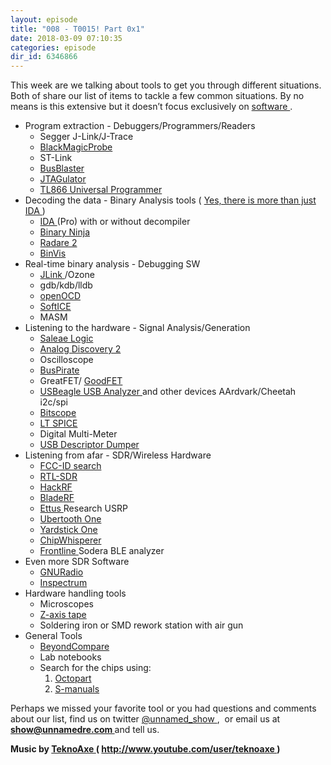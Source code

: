 ```yaml
---
layout: episode
title: "008 - T0015! Part 0x1"
date: 2018-03-09 07:10:35
categories: episode
dir_id: 6346866
---
```

<p>
 <span style="font-weight: 400;">
  This week are we talking about tools to get you through different situations. Both of share our list of items to tackle a few common situations. By no means is this extensive but it doesn’t focus exclusively on
 </span>
 <a href="https://github.com/wtsxDev/reverse-engineering">
  <span style="font-weight: 400;">
   software
  </span>
 </a>
 <span style="font-weight: 400;">
  .
 </span>
</p>
<ul>
 <li style="font-weight: 400;">
  <span style="font-weight: 400;">
   Program extraction - Debuggers/Programmers/Readers
  </span>
 </li>
 <li style="list-style: none; display: inline;">
  <ul>
   <li style="font-weight: 400;">
    <span style="font-weight: 400;">
     Segger J-Link/J-Trace
    </span>
   </li>
   <li style="font-weight: 400;">
    <a href="https://1bitsquared.com/products/black-magic-probe">
     <span style="font-weight: 400;">
      BlackMagicProbe
     </span>
    </a>
   </li>
   <li style="font-weight: 400;">
    <span style="font-weight: 400;">
     ST-Link
    </span>
   </li>
   <li style="font-weight: 400;">
    <a href="http://dangerousprototypes.com/docs/Bus_Blaster">
     <span style="font-weight: 400;">
      BusBlaster
     </span>
    </a>
   </li>
   <li style="font-weight: 400;">
    <a href="http://www.grandideastudio.com/jtagulator/">
     <span style="font-weight: 400;">
      JTAGulator
     </span>
    </a>
   </li>
   <li style="font-weight: 400;">
    <a href="http://autoelectric.cn/EN/TL866_main.html">
     <span style="font-weight: 400;">
      TL866 Universal Programmer
     </span>
    </a>
   </li>
  </ul>
 </li>
 <li style="font-weight: 400;">
  <span style="font-weight: 400;">
   Decoding the data - Binary Analysis tools (
  </span>
  <a href="https://reverseengineering.stackexchange.com/questions/1817/is-there-any-disassembler-to-rival-ida-pro">
   <span style="font-weight: 400;">
    Yes, there is more than just IDA
   </span>
  </a>
  <span style="font-weight: 400;">
   )
  </span>
 </li>
 <li style="list-style: none; display: inline;">
  <ul>
   <li style="font-weight: 400;">
    <a href="https://www.hex-rays.com/products/ida/index.shtml">
     <span style="font-weight: 400;">
      IDA
     </span>
    </a>
    <span style="font-weight: 400;">
     (Pro) with or without decompiler
    </span>
   </li>
   <li style="font-weight: 400;">
    <a href="https://binary.ninja/">
     <span style="font-weight: 400;">
      Binary Ninja
     </span>
    </a>
   </li>
   <li style="font-weight: 400;">
    <a href="http://www.radare.org/r/">
     <span style="font-weight: 400;">
      Radare 2
     </span>
    </a>
   </li>
   <li style="font-weight: 400;">
    <a href="http://binvis.io/#/">
     <span style="font-weight: 400;">
      BinVis
     </span>
    </a>
   </li>
  </ul>
 </li>
 <li style="font-weight: 400;">
  <span style="font-weight: 400;">
   Real-time binary analysis - Debugging SW
  </span>
 </li>
 <li style="list-style: none; display: inline;">
  <ul>
   <li style="font-weight: 400;">
    <a href="https://www.segger.com/">
     <span style="font-weight: 400;">
      JLink
     </span>
    </a>
    <span style="font-weight: 400;">
     /Ozone
    </span>
   </li>
   <li style="font-weight: 400;">
    <span style="font-weight: 400;">
     gdb/kdb/lldb
    </span>
   </li>
   <li style="font-weight: 400;">
    <a href="http://openocd.org/doc-release/html/Daemon-Configuration.html">
     <span style="font-weight: 400;">
      openOCD
     </span>
    </a>
   </li>
   <li style="font-weight: 400;">
    <a href="http://openocd.org/doc-release/html/Daemon-Configuration.html">
     <span style="font-weight: 400;">
      SoftICE
     </span>
    </a>
   </li>
   <li style="font-weight: 400;">
    <span style="font-weight: 400;">
     MASM
    </span>
   </li>
  </ul>
 </li>
 <li style="font-weight: 400;">
  <span style="font-weight: 400;">
   Listening to the hardware - Signal Analysis/Generation
  </span>
 </li>
 <li style="list-style: none; display: inline;">
  <ul>
   <li style="font-weight: 400;">
    <a href="https://www.saleae.com/">
     <span style="font-weight: 400;">
      Saleae Logic
     </span>
    </a>
   </li>
   <li style="font-weight: 400;">
    <a href="https://analogdiscovery.com/">
     <span style="font-weight: 400;">
      Analog Discovery 2
     </span>
    </a>
   </li>
   <li style="font-weight: 400;">
    <span style="font-weight: 400;">
     Oscilloscope
    </span>
   </li>
   <li style="font-weight: 400;">
    <a href="http://dangerousprototypes.com/docs/Bus_Pirate">
     <span style="font-weight: 400;">
      BusPirate
     </span>
    </a>
   </li>
   <li style="font-weight: 400;">
    <span style="font-weight: 400;">
     GreatFET/
    </span>
    <a href="http://goodfet.sourceforge.net/">
     <span style="font-weight: 400;">
      GoodFET
     </span>
    </a>
   </li>
   <li style="font-weight: 400;">
    <a href="https://www.totalphase.com/products/beagle-usb12/">
     <span style="font-weight: 400;">
      USBeagle USB Analyzer
     </span>
    </a>
    <span style="font-weight: 400;">
     and other devices AArdvark/Cheetah i2c/spi
    </span>
   </li>
   <li style="font-weight: 400;">
    <a href="http://bitscope.com/">
     <span style="font-weight: 400;">
      Bitscope
     </span>
    </a>
   </li>
   <li style="font-weight: 400;">
    <a href="https://electronics.stackexchange.com/questions/1206/what-are-the-freeware-spice-simulators-available">
     <span style="font-weight: 400;">
      LT SPICE
     </span>
    </a>
   </li>
   <li style="font-weight: 400;">
    <span style="font-weight: 400;">
     Digital Multi-Meter
    </span>
   </li>
   <li style="font-weight: 400;">
    <a href="http://www.thesycon.de/eng/usb_descriptordumper.shtml">
     <span style="font-weight: 400;">
      USB Descriptor Dumper
     </span>
    </a>
   </li>
  </ul>
 </li>
 <li style="font-weight: 400;">
  <span style="font-weight: 400;">
   Listening from afar - SDR/Wireless Hardware
  </span>
 </li>
 <li style="list-style: none; display: inline;">
  <ul>
   <li style="font-weight: 400;">
    <a href="https://fccid.io/">
     <span style="font-weight: 400;">
      FCC-ID search
     </span>
    </a>
   </li>
   <li style="font-weight: 400;">
    <a href="https://www.rtl-sdr.com/about-rtl-sdr/">
     <span style="font-weight: 400;">
      RTL-SDR
     </span>
    </a>
   </li>
   <li style="font-weight: 400;">
    <a href="https://greatscottgadgets.com/hackrf/">
     <span style="font-weight: 400;">
      HackRF
     </span>
    </a>
   </li>
   <li style="font-weight: 400;">
    <a href="https://www.nuand.com/">
     <span style="font-weight: 400;">
      BladeRF
     </span>
    </a>
   </li>
   <li style="font-weight: 400;">
    <a href="https://www.ettus.com/">
     <span style="font-weight: 400;">
      Ettus
     </span>
    </a>
    <span style="font-weight: 400;">
     Research USRP
    </span>
   </li>
   <li style="font-weight: 400;">
    <a href="https://greatscottgadgets.com/ubertoothone/">
     <span style="font-weight: 400;">
      Ubertooth One
     </span>
    </a>
   </li>
   <li style="font-weight: 400;">
    <a href="https://greatscottgadgets.com/yardstickone/">
     <span style="font-weight: 400;">
      Yardstick One
     </span>
    </a>
   </li>
   <li style="font-weight: 400;">
    <a href="https://newae.com/tools/chipwhisperer/">
     <span style="font-weight: 400;">
      ChipWhisperer
     </span>
    </a>
   </li>
   <li style="font-weight: 400;">
    <a href="http://shop.fte.com/">
     <span style="font-weight: 400;">
      Frontline
     </span>
    </a>
    <span style="font-weight: 400;">
     Sodera BLE analyzer
    </span>
   </li>
  </ul>
 </li>
 <li style="font-weight: 400;">
  <span style="font-weight: 400;">
   Even more SDR Software
  </span>
 </li>
 <li style="list-style: none; display: inline;">
  <ul>
   <li style="font-weight: 400;">
    <a href="https://www.gnuradio.org/">
     <span style="font-weight: 400;">
      GNURadio
     </span>
    </a>
   </li>
   <li style="font-weight: 400;">
    <a href="https://github.com/miek/inspectrum">
     <span style="font-weight: 400;">
      Inspectrum
     </span>
    </a>
   </li>
  </ul>
 </li>
 <li style="font-weight: 400;">
  <span style="font-weight: 400;">
   Hardware handling tools
  </span>
 </li>
 <li style="list-style: none; display: inline;">
  <ul>
   <li style="font-weight: 400;">
    <span style="font-weight: 400;">
     Microscopes
    </span>
   </li>
   <li style="font-weight: 400;">
    <a href="https://www.adafruit.com/product/1656">
     <span style="font-weight: 400;">
      Z-axis tape
     </span>
    </a>
   </li>
   <li style="font-weight: 400;">
    <span style="font-weight: 400;">
     Soldering iron or SMD rework station with air gun
    </span>
   </li>
  </ul>
 </li>
 <li style="font-weight: 400;">
  <span style="font-weight: 400;">
   General Tools
  </span>
 </li>
 <li style="list-style: none; display: inline;">
  <ul>
   <li style="font-weight: 400;">
    <a href="http://scootersoftware.com/">
     <span style="font-weight: 400;">
      BeyondCompare
     </span>
    </a>
   </li>
   <li style="font-weight: 400;">
    <span style="font-weight: 400;">
     Lab notebooks
    </span>
   </li>
   <li style="font-weight: 400;">
    <span style="font-weight: 400;">
     Search for the chips using:
    </span>
   </li>
   <li style="list-style: none; display: inline;">
    <ol>
     <li style="font-weight: 400;">
      <a href="https://octopart.com/">
       <span style="font-weight: 400;">
        Octopart
       </span>
      </a>
     </li>
     <li style="font-weight: 400;">
      <a href="http://www.s-manuals.com/smd">
       <span style="font-weight: 400;">
        S-manuals
       </span>
      </a>
     </li>
    </ol>
   </li>
  </ul>
 </li>
</ul>
<p>
 <span style="font-weight: 400;">
  Perhaps we missed your favorite tool or you had questions and comments about our list, find us on twitter
 </span>
 <a href="https://twitter.com/unnamed_show">
  <span style="font-weight: 400;">
   @unnamed_show
  </span>
 </a>
 <span style="font-weight: 400;">
  ,  or email us at
 </span>
 <a href="mailto:show@unnamedre.com">
  <strong>
   show@unnamedre.com
  </strong>
 </a>
 <span style="font-weight: 400;">
  and tell us.
 </span>
</p>
<p>
 <strong>
  Music by
 </strong>
 <a href="http://www.teknoaxe.com">
  <strong>
   TeknoAxe
  </strong>
 </a>
 <strong>
  (
 </strong>
 <a href="http://www.youtube.com/user/teknoaxe">
  <strong>
   http://www.youtube.com/user/teknoaxe
  </strong>
 </a>
 <strong>
  )
 </strong>
</p>
